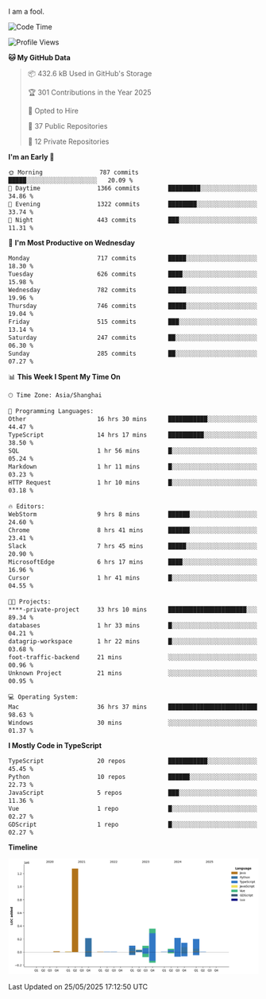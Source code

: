 I am a fool.

<!--START_SECTION:waka-->
![Code Time](http://img.shields.io/badge/Code%20Time-3%2C060%20hrs%2031%20mins-blue)

![Profile Views](http://img.shields.io/badge/Profile%20Views-1-blue)

**🐱 My GitHub Data** 

> 📦 432.6 kB Used in GitHub's Storage 
 > 
> 🏆 301 Contributions in the Year 2025
 > 
> 💼 Opted to Hire
 > 
> 📜 37 Public Repositories 
 > 
> 🔑 12 Private Repositories 
 > 
**I'm an Early 🐤** 

```text
🌞 Morning                787 commits         █████░░░░░░░░░░░░░░░░░░░░   20.09 % 
🌆 Daytime                1366 commits        █████████░░░░░░░░░░░░░░░░   34.86 % 
🌃 Evening                1322 commits        ████████░░░░░░░░░░░░░░░░░   33.74 % 
🌙 Night                  443 commits         ███░░░░░░░░░░░░░░░░░░░░░░   11.31 % 
```
📅 **I'm Most Productive on Wednesday** 

```text
Monday                   717 commits         █████░░░░░░░░░░░░░░░░░░░░   18.30 % 
Tuesday                  626 commits         ████░░░░░░░░░░░░░░░░░░░░░   15.98 % 
Wednesday                782 commits         █████░░░░░░░░░░░░░░░░░░░░   19.96 % 
Thursday                 746 commits         █████░░░░░░░░░░░░░░░░░░░░   19.04 % 
Friday                   515 commits         ███░░░░░░░░░░░░░░░░░░░░░░   13.14 % 
Saturday                 247 commits         ██░░░░░░░░░░░░░░░░░░░░░░░   06.30 % 
Sunday                   285 commits         ██░░░░░░░░░░░░░░░░░░░░░░░   07.27 % 
```


📊 **This Week I Spent My Time On** 

```text
🕑︎ Time Zone: Asia/Shanghai

💬 Programming Languages: 
Other                    16 hrs 30 mins      ███████████░░░░░░░░░░░░░░   44.47 % 
TypeScript               14 hrs 17 mins      ██████████░░░░░░░░░░░░░░░   38.50 % 
SQL                      1 hr 56 mins        █░░░░░░░░░░░░░░░░░░░░░░░░   05.24 % 
Markdown                 1 hr 11 mins        █░░░░░░░░░░░░░░░░░░░░░░░░   03.23 % 
HTTP Request             1 hr 10 mins        █░░░░░░░░░░░░░░░░░░░░░░░░   03.18 % 

🔥 Editors: 
WebStorm                 9 hrs 8 mins        ██████░░░░░░░░░░░░░░░░░░░   24.60 % 
Chrome                   8 hrs 41 mins       ██████░░░░░░░░░░░░░░░░░░░   23.41 % 
Slack                    7 hrs 45 mins       █████░░░░░░░░░░░░░░░░░░░░   20.90 % 
MicrosoftEdge            6 hrs 17 mins       ████░░░░░░░░░░░░░░░░░░░░░   16.96 % 
Cursor                   1 hr 41 mins        █░░░░░░░░░░░░░░░░░░░░░░░░   04.55 % 

🐱‍💻 Projects: 
****-private-project     33 hrs 10 mins      ██████████████████████░░░   89.34 % 
databases                1 hr 33 mins        █░░░░░░░░░░░░░░░░░░░░░░░░   04.21 % 
datagrip-workspace       1 hr 22 mins        █░░░░░░░░░░░░░░░░░░░░░░░░   03.68 % 
foot-traffic-backend     21 mins             ░░░░░░░░░░░░░░░░░░░░░░░░░   00.96 % 
Unknown Project          21 mins             ░░░░░░░░░░░░░░░░░░░░░░░░░   00.95 % 

💻 Operating System: 
Mac                      36 hrs 37 mins      █████████████████████████   98.63 % 
Windows                  30 mins             ░░░░░░░░░░░░░░░░░░░░░░░░░   01.37 % 
```

**I Mostly Code in TypeScript** 

```text
TypeScript               20 repos            ███████████░░░░░░░░░░░░░░   45.45 % 
Python                   10 repos            ██████░░░░░░░░░░░░░░░░░░░   22.73 % 
JavaScript               5 repos             ███░░░░░░░░░░░░░░░░░░░░░░   11.36 % 
Vue                      1 repo              █░░░░░░░░░░░░░░░░░░░░░░░░   02.27 % 
GDScript                 1 repo              █░░░░░░░░░░░░░░░░░░░░░░░░   02.27 % 
```



**Timeline**

![Lines of Code chart](https://raw.githubusercontent.com/VeejaLiu/VeejaLiu/master/assets/bar_graph.png)


 Last Updated on 25/05/2025 17:12:50 UTC
<!--END_SECTION:waka-->
